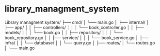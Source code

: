# library_managment_system
Library managment system/
├── cmd/
│   └── main.go
│
├── internal/
│   ├── app/
│   │   ├── controllers/
│   │   │   └── book_controller.go
│   │   ├── models/
│   │   │   └── book.go
│   │   ├── repository/
│   │   │   └── book_repository.go
│   │   ├── service/
│   │   │   └── book_service.go
│   ├── infra/
│   │   └── database/
│   │       └── query.go
│
├── routes/
│   └── routes.go
│
└── main.go